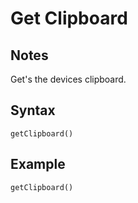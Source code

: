 # Get Clipboard
## Notes
Get's the devices clipboard.
## Syntax
```
getClipboard()
```
## Example
```
getClipboard()
```